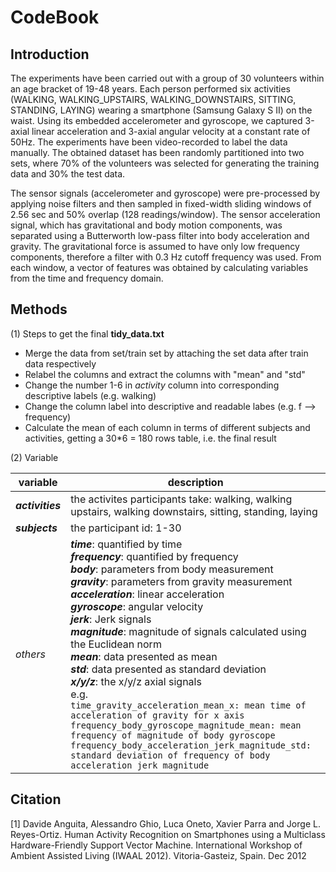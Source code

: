 # CodeBook
## Introduction
The experiments have been carried out with a group of 30 volunteers within an age bracket of 19-48 years. Each person performed six activities (WALKING, WALKING_UPSTAIRS, WALKING_DOWNSTAIRS, SITTING, STANDING, LAYING) wearing a smartphone (Samsung Galaxy S II) on the waist. Using its embedded accelerometer and gyroscope, we captured 3-axial linear acceleration and 3-axial angular velocity at a constant rate of 50Hz. The experiments have been video-recorded to label the data manually. The obtained dataset has been randomly partitioned into two sets, where 70% of the volunteers was selected for generating the training data and 30% the test data. 

The sensor signals (accelerometer and gyroscope) were pre-processed by applying noise filters and then sampled in fixed-width sliding windows of 2.56 sec and 50% overlap (128 readings/window). The sensor acceleration signal, which has gravitational and body motion components, was separated using a Butterworth low-pass filter into body acceleration and gravity. The gravitational force is assumed to have only low frequency components, therefore a filter with 0.3 Hz cutoff frequency was used. From each window, a vector of features was obtained by calculating variables from the time and frequency domain. 

## Methods
(1) Steps to get the final **tidy_data.txt**
 - Merge the data from set/train set by attaching the set data after train data respectively
 - Relabel the columns and extract the columns with "mean" and "std"
 - Change the number 1-6 in *activity* column into corresponding descriptive labels (e.g. walking)
 - Change the column label into descriptive and readable labes (e.g. f --> frequency)
 - Calculate the mean of each column in terms of different subjects and activities, getting a 30*6 = 180 rows table, i.e. the final result

(2) Variable

|variable|description|
---------|------------
|***activities***|the activites participants take: walking, walking upstairs, walking downstairs, sitting, standing, laying|
|***subjects***|the participant id: 1-30|
|*others*|***time***: quantified by time <br /> ***frequency***: quantified by frequency <br /> ***body***: parameters from body measurement <br /> ***gravity***: parameters from gravity measurement <br /> ***acceleration***: linear acceleration <br /> ***gyroscope***: angular velocity <br /> ***jerk***: Jerk signals <br /> ***magnitude***: magnitude of signals calculated using the Euclidean norm <br /> ***mean***: data presented as mean  <br /> ***std***: data presented as standard deviation  <br /> ***x/y/z***: the x/y/z axial signals  <br /> e.g. <br />  `time_gravity_acceleration_mean_x: mean time of acceleration of gravity for x axis ` <br /> `frequency_body_gyroscope_magnitude_mean: mean frequency of magnitude of body gyroscope`  <br />  `frequency_body_acceleration_jerk_magnitude_std: standard deviation of frequency of body acceleration jerk magnitude` <br /> |

## Citation
[1] Davide Anguita, Alessandro Ghio, Luca Oneto, Xavier Parra and Jorge L. Reyes-Ortiz. Human Activity Recognition on Smartphones using a Multiclass Hardware-Friendly Support Vector Machine. International Workshop of Ambient Assisted Living (IWAAL 2012). Vitoria-Gasteiz, Spain. Dec 2012
